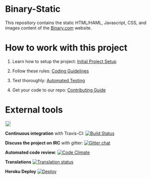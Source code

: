 Binary-Static
=============

This repository contains the static HTML/HAML, Javascript, CSS, and images content of the [Binary.com](http://www.binary.com) website.

How to work with this project
=============================

1. Learn how to setup the project:
[Initial Project Setup](https://github.com/binary-com/binary-static/wiki/Initial-Project-Setup)

2. Follow these rules:
[Coding Guidelines](https://github.com/binary-com/binary-static/wiki/Coding-Guidelines)

3. Test thoroughly:
[Automated Testing](https://github.com/binary-com/binary-static/wiki/Automated-Testing)

4. Get your code to our repo:
[Contributing Guide](https://github.com/binary-com/binary-static/wiki/Contributing-Guide)

External tools
==============

<a href="https://zenhub.io"><img src="https://raw.githubusercontent.com/ZenHubIO/support/master/zenhub-badge.png" height="18px"></a>

**Continuous integration** with Travis-CI: [![Build Status](https://travis-ci.org/binary-com/binary-static.svg?branch=master)](https://travis-ci.org/binary-com/binary-static)

**Discuss the project on IRC** with gitter: [![Gitter chat](https://badges.gitter.im/binary-com/binary-static.png)](https://gitter.im/binary-com/binary-static)

**Automated code review**: [![Code Climate](https://codeclimate.com/github/binary-com/binary-static.png)](https://codeclimate.com/github/binary-com/binary-static)

**Translations** [![Translation status](https://hosted.weblate.org/widgets/binary/-/88x31-grey.png)](https://hosted.weblate.org/engage/binary/?utm_source=widget)

**Heroku Deploy** [![Deploy](https://www.herokucdn.com/deploy/button.png)](https://heroku.com/deploy)

